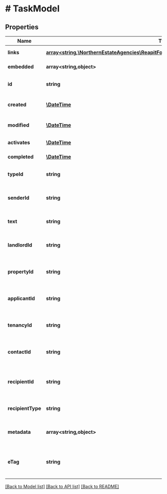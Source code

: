 # # TaskModel

## Properties

Name | Type | Description | Notes
------------ | ------------- | ------------- | -------------
**links** | [**array<string,\NorthernEstateAgencies\ReapitFoundationsClient\Model\InlineResponse200Links>**](InlineResponse200Links.md) |  | [optional] [readonly]
**embedded** | **array<string,object>** |  | [optional] [readonly]
**id** | **string** | The unique identifier of the task | [optional]
**created** | [**\DateTime**](\DateTime.md) | The date and time when the task was created | [optional]
**modified** | [**\DateTime**](\DateTime.md) | The date and time when the task was last modified | [optional]
**activates** | [**\DateTime**](\DateTime.md) | The date the task becomes active | [optional]
**completed** | [**\DateTime**](\DateTime.md) | The date the task was completed | [optional]
**typeId** | **string** | The unique identifier of the task type | [optional]
**senderId** | **string** | The unique identifer of the negotiator that created the task | [optional]
**text** | **string** | The textual contents of the task or message | [optional]
**landlordId** | **string** | The unique identifier of the landlord the task is associated to | [optional]
**propertyId** | **string** | The unique identifier of the property the task is associated to | [optional]
**applicantId** | **string** | The unique identifier of the applicant the task is associated to | [optional]
**tenancyId** | **string** | The unique identifier of the tenancy the task is associated to | [optional]
**contactId** | **string** | The unique identifier of the contact the task is associated to | [optional]
**recipientId** | **string** | The unique identifier of the negotiator or office the task is being sent to | [optional]
**recipientType** | **string** | The type of the recipient (office/negotiator) | [optional]
**metadata** | **array<string,object>** | App specific metadata that has been set against the task | [optional]
**eTag** | **string** | The ETag for the current version of the task. Used for managing update concurrency | [optional] [readonly]

[[Back to Model list]](../../README.md#models) [[Back to API list]](../../README.md#endpoints) [[Back to README]](../../README.md)
